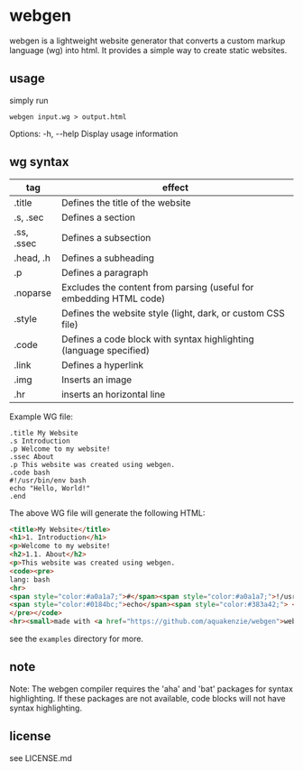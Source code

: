 # webgen
webgen is a lightweight website generator that converts a custom markup language (wg) into html. It provides a simple way to create static websites.

## usage
simply run
```
webgen input.wg > output.html
```

Options:
-h, --help  Display usage information

## wg syntax

tag | effect
---|---
.title | Defines the title of the website
.s, .sec |  Defines a section
.ss, .ssec | Defines a subsection
.head, .h | Defines a subheading
.p | Defines a paragraph
.noparse | Excludes the content from parsing (useful for embedding HTML code)
.style | Defines the website style (light, dark, or custom CSS file)
.code | Defines a code block with syntax highlighting (language specified)
.link | Defines a hyperlink
.img | Inserts an image
.hr | inserts an horizontal line

Example WG file:

```wg
.title My Website
.s Introduction
.p Welcome to my website!
.ssec About
.p This website was created using webgen.
.code bash
#!/usr/bin/env bash
echo "Hello, World!"
.end
```

The above WG file will generate the following HTML:

```html
<title>My Website</title>
<h1>1. Introduction</h1>
<p>Welcome to my website!
<h2>1.1. About</h2>
<p>This website was created using webgen.
<code><pre>
lang: bash
<hr>
<span style="color:#a0a1a7;">#</span><span style="color:#a0a1a7;">!/usr/bin/env bash</span>
<span style="color:#0184bc;">echo</span><span style="color:#383a42;"> </span><span style="color:#50a14f;">&quot;</span><span style="color:#50a14f;">Hello, World!</span><span style="color:#50a14f;">&quot;</span>
</pre></code>
<hr><small>made with <a href="https://github.com/aquakenzie/webgen">webgen</a> <3</small>
```

see the `examples` directory for more.

## note
Note: The webgen compiler requires the 'aha' and 'bat' packages for syntax highlighting. If these packages are not available, code blocks will not have syntax highlighting.

## license
see LICENSE.md

